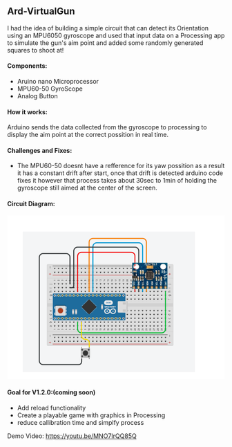 ## Ard-VirtualGun
I had the idea of building a simple circuit that can detect its Orientation using an MPU6050 gyroscope and used that input data on a Processing app to simulate the gun's aim point and added some randomly generated squares to shoot at!

#### Components:
- Aruino nano Microprocessor
- MPU60-50 GyroScope
- Analog Button

#### How it works:
Arduino sends the data collected from the gyroscope to processing to display the aim point at the correct possition in real time.

#### Challenges and Fixes:
- The MPU60-50 doesnt have a refference for its yaw possition as a result it has a constant drift after start, once that drift is detected arduino code fixes it however that process takes about 30sec to 1min of holding the gyroscope still aimed at the center of the screen.

#### Circuit Diagram:
![Circuit Diagram](https://github.com/karimjawhar5/Ard-VirtualGun/blob/main/Circuit%20Diagram.png?raw=true)

#### Goal for V1.2.0:(coming soon)
- Add reload functionality
- Create a playable game with graphics in Processing
- reduce callibration time and simplfy process


Demo Video: https://youtu.be/MNO7IrQQ85Q
